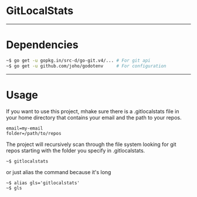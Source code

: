 
# GitLocalStats

--------------------

# Dependencies

```sh
~$ go get -u gopkg.in/src-d/go-git.v4/... # For git api
~$ go get -u github.com/joho/godotenv     # For configuration
```

--------------------

# Usage

If you want to use this project, mhake sure there is a .gitlocalstats file in your home directory that contains
your email and the path to your repos.

```
email=my-email
folder=/path/to/repos
```

The project will recursively scan through the file system looking for git repos starting with the
folder you specify in .gitlocalstats. 

```
~$ gitlocalstats
```

or just alias the command because it's long

```
~$ alias gls='gitlocalstats'
~$ gls
```


